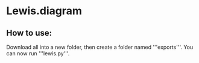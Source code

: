 # Lewis.diagram

## How to use:
Download all into a new folder, then
create a folder named '''exports'''. 
You can now run '''lewis.py'''.
